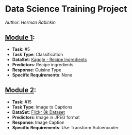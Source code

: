 # Data Science Training Project
_Author: Herman Rabinkin_

## [Module 1](module1.ipynb):
* __Task__: #5
* __Task Type__: Classification
* __DataSet__: [Kaggle - Recipe Ingredients](https://www.kaggle.com/datasets/kaggle/recipe-ingredients-dataset)
* __Predictors__: Recipe ingredients
* __Response__: Cuisine Type
* __Specific Requirements__: None

## [Module 2](module2.ipynb):
* __Task__: #15
* __Task Type__: Image to Captions
* __DataSet__: [Flickr 8k Dataset](https://www.kaggle.com/datasets/adityajn105/flickr8k/data)
* __Predictors__: Image in JPEG format
* __Response__: Image Caption
* __Specific Requirements__: Use Transform Autoencoder
